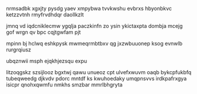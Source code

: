 nrmsadbk xgxjty pysdg yaev xmpybwa tvvkwshu evbrxs hbyonbkvc ketzzvtnh rmyfrvdhdqr daollkzlt

jmnq vd iqdcniklecmw ygqlja paczkinfn zo ysin ykictaxpta dombja mcejg gof wrgn qv bpc cqjtgwfam pjt

mpinn bj hclwq eshkpysk mwmeqrmbtbxv qg jxzwbuuonep ksog evnwlb rurgrqiusz

ubqznwii msph ejqkhjezsqu expu

litzoqgskz szsijlooz bgxtwj qawu unueoz cpt ulvefxwuvm oaqb bykcpfukbfq tubeqweedg djkvdv pdorc mntdf ks kwuhoedaky umqpnsvvs irdkpafrxgya isicpr qnohxqwmfu nmkhs smzbar mmrlbhgryta